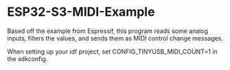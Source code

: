 # ESP32-S3-MIDI-Example

Based off the example from Espressif, this program reads some analog inputs, filters the values, and sends them as MIDI control change messages.

When setting up your idf project, set CONFIG_TINYUSB_MIDI_COUNT=1 in the sdkconfig.
